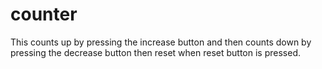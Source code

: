 # counter

This counts up by pressing the increase button and then counts down by pressing the decrease button then reset when reset button is pressed.
